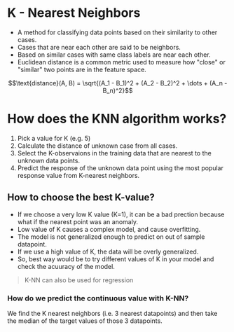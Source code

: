 # K - Nearest Neighbors

- A method for classifying data points based on their similarity to other cases.
- Cases that are near each other are said to be neighbors.
- Based on similar cases with same class labels are near each other.
- Euclidean distance is a common metric used to measure how "close" or "similar" two points are in the feature space.

```math
\text{distance}(A, B) = \sqrt{(A_1 - B_1)^2 + (A_2 - B_2)^2 + \dots + (A_n - B_n)^2}
```

# How does the KNN algorithm works?

1. Pick a value for K (e.g. 5)
2. Calculate the distance of unknown case from all cases.
3. Select the K-observaions in the training data that are nearest to the unknown data points.
4. Predict the response of the unknown data point using the most popular response value from K-nearest neighbors.

## How to choose the best K-value?

- If we choose a very low K value (K=1), it can be a bad prection because what if the nearest point was an anomaly.
- Low value of K causes a complex model, and cause overfitting.
- The model is not generalized enough to predict on out of sample datapoint.
- If we use a high value of K, the data will be overly generalized.
- So, best way would be to try different values of K in your model and check the acuuracy of the model.

> K-NN can also be used for regression 

### How do we predict the continuous value with K-NN?

We find the K nearest neighbors (i.e. 3 nearest datapoints) and then take the median of the target values of those 3 datapoints.

